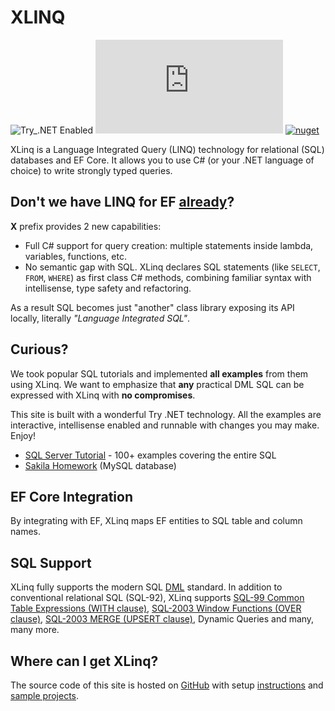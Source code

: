 # XLINQ

![Try_.NET Enabled](https://img.shields.io/badge/Try_.NET-Enabled-501078.svg)
[![nuget](https://img.shields.io/nuget/vpre/Streamx.Linq.SQL?label=XLINQ%20SQL)](https://www.nuget.org/packages/Streamx.Linq.SQL)
[![nuget](https://img.shields.io/nuget/vpre/Streamx.Linq.SQL.EFCore?label=XLINQ%20EF%20Core)](https://www.nuget.org/packages/Streamx.Linq.SQL.EFCore)

XLinq is a Language Integrated Query (LINQ) technology for relational (SQL) databases and EF Core. It  allows you to use C# (or your .NET language of choice) to write strongly typed queries.

## Don't we have LINQ for EF [already](https://docs.microsoft.com/en-us/ef/core/querying/)?

**X** prefix provides 2 new capabilities:

- Full C# support for query creation: multiple statements inside lambda, variables, functions, etc.
- No semantic gap with SQL. XLinq declares SQL statements (like `SELECT`, `FROM`, `WHERE`) as first class C# methods, combining familiar syntax with intellisense, type safety and refactoring.

As a result SQL becomes just "another" class library exposing its API locally, literally *"Language Integrated SQL"*.

## Curious?

We took popular SQL tutorials and implemented **all examples** from them using XLinq. We want to emphasize that **any** practical DML SQL can be expressed with XLinq with **no compromises**.

This site is built with a wonderful Try .NET technology. All the examples are interactive, intellisense enabled and runnable with changes you may make. Enjoy!

- [SQL Server Tutorial](docs/SqlServerTutorial/README.md) - 100+ examples covering the entire SQL
- [Sakila Homework](docs/SakilaHomework/README.md) (MySQL database)

## EF Core Integration

By integrating with EF, XLinq maps EF entities to SQL table and column names.

## SQL Support

XLinq fully supports the modern SQL [DML](https://en.wikipedia.org/wiki/Data_manipulation_language) standard. In addition to conventional relational SQL (SQL-92), XLinq supports [SQL-99 Common Table Expressions (WITH clause)](https://stackoverflow.com/questions/4740748/when-to-use-common-table-expression-cte), [SQL-2003 Window Functions (OVER clause)](https://www.postgresql.org/docs/current/tutorial-window.html), [SQL-2003 MERGE (UPSERT clause)](https://en.wikipedia.org/wiki/Merge_(SQL)), Dynamic Queries and many, many more.

## Where can I get XLinq?

The source code of this site is hosted on [GitHub](https://github.com/streamx-co/xlinq.live) with setup [instructions](Setup.md) and [sample projects](RunLocally.md).
